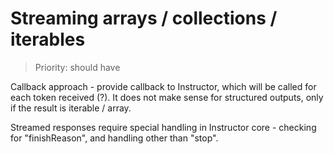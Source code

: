 # Streaming arrays / collections / iterables

> Priority: should have

Callback approach - provide callback to Instructor, which will be called for each
token received (?). It does not make sense for structured outputs, only if the result
is iterable / array.

Streamed responses require special handling in Instructor core - checking for "finishReason", and handling other than "stop".
